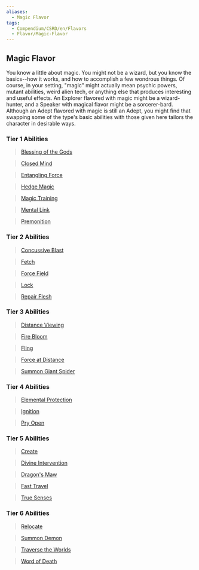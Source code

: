 ```yaml
---
aliases:
  - Magic Flavor
tags:
  - Compendium/CSRD/en/Flavors
  - Flavor/Magic-Flavor
---
```

  
    
## Magic Flavor    
You know a little about magic. You might not be a wizard, but you know the basics--how it works, and how to accomplish a few wondrous things. Of course, in your setting, "magic" might actually mean psychic powers, mutant abilities, weird alien tech, or anything else that produces interesting and useful effects. An Explorer flavored with magic might be a wizard-hunter, and a Speaker with magical flavor might be a sorcerer-bard. Although an Adept flavored with magic is still an Adept, you might find that swapping some of the type's basic abilities with those given here tailors the character in desirable ways.    
  
### Tier 1 Abilities  
>[Blessing of the Gods](Blessing-of-the-Gods.md)  
>[Closed Mind](Closed-Mind.md)  
>[Entangling Force](Entangling-Force.md)  
>[Hedge Magic](Hedge-Magic.md)  
>[Magic Training](Magic-Training.md)  
>[Mental Link](Mental-Link.md)  
>[Premonition](Premonition.md)  
  
### Tier 2 Abilities  
>[Concussive Blast](Concussive-Blast.md)  
>[Fetch](Fetch.md)  
>[Force Field](Force-Field.md)  
>[Lock](Lock.md)  
>[Repair Flesh](Repair-Flesh.md)  
  
### Tier 3 Abilities  
>[Distance Viewing](Distance-Viewing.md)  
>[Fire Bloom](Fire-Bloom.md)  
>[Fling](Fling.md)  
>[Force at Distance](Force-at-Distance.md)  
>[Summon Giant Spider](Summon-Giant-Spider.md)  
  
### Tier 4 Abilities  
>[Elemental Protection](Elemental-Protection.md)  
>[Ignition](Ignition.md)  
>[Pry Open](Pry-Open.md)  
  
### Tier 5 Abilities  
>[Create](Create.md)  
>[Divine Intervention](Divine-Intervention.md)  
>[Dragon's Maw](Dragon's-Maw.md)  
>[Fast Travel](Fast-Travel.md)  
>[True Senses](True-Senses.md)  
  
### Tier 6 Abilities  
>[Relocate](Relocate.md)  
>[Summon Demon](Summon-Demon.md)  
>[Traverse the Worlds](Traverse-the-Worlds.md)  
>[Word of Death](Word-of-Death.md)  

